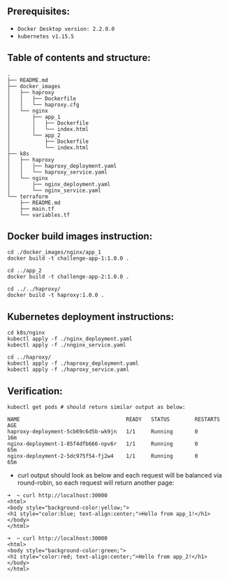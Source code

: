 ## Prerequisites:
* `Docker Desktop version: 2.2.0.0`
* `kubernetes v1.15.5`

## Table of contents and structure:
```
.
├── README.md
├── docker_images
│   ├── haproxy
│   │   ├── Dockerfile
│   │   └── haproxy.cfg
│   └── nginx
│       ├── app_1
│       │   ├── Dockerfile
│       │   └── index.html
│       └── app_2
│           ├── Dockerfile
│           └── index.html
├── k8s
│   ├── haproxy
│   │   ├── haproxy_deployment.yaml
│   │   └── haproxy_service.yaml
│   └── nginx
│       ├── nginx_deployment.yaml
│       └── nginx_service.yaml
└── terraform
    ├── README.md
    ├── main.tf
    └── variables.tf
```
## Docker build images instruction:
```
cd ./docker_images/nginx/app_1
docker build -t challenge-app-1:1.0.0 .

cd ../app_2
docker build -t challenge-app-2:1.0.0 .

cd ../../haproxy/
docker build -t haproxy:1.0.0 .
```

## Kubernetes deployment instructions:
```
cd k8s/nginx
kubectl apply -f ./nginx_deployment.yaml
kubectl apply -f ./nnginx_service.yaml

cd ../haproxy/
kubectl apply -f ./haproxy_deployment.yaml
kubectl apply -f ./haproxy_service.yaml
```

## Verification:
```
kubectl get pods # should return similar output as below:

NAME                                  READY   STATUS        RESTARTS   AGE
haproxy-deployment-5cb69c6d5b-wk9jn   1/1     Running       0          16m
nginx-deployment-1-85f4dfb666-npv6r   1/1     Running       0          65m
nginx-deployment-2-5dc975f54-fj2w4    1/1     Running       0          65m
```
* curl output should look as below and each request will be balanced via round-robin, so each request will return another page:
```
➜  ~ curl http://localhost:30000
<html>
<body style="background-color:yellow;">
<h1 style="color:blue; text-align:center;">Hello from app_1!</h1>
</body>
</html>

➜  ~ curl http://localhost:30000
<html>
<body style="background-color:green;">
<h1 style="color:red; text-align:center;">Hello from app_2!</h1>
</body>
</html>
```
